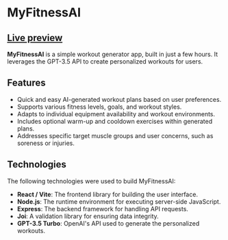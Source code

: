 # MyFitnessAI

## [Live preview](myfitnessai.onrender.com)

**MyFitnessAI** is a simple workout generator app, built in just a few hours. It leverages the GPT-3.5 API to create personalized workouts for users.

## Features
* Quick and easy AI-generated workout plans based on user preferences.
* Supports various fitness levels, goals, and workout styles.
* Adapts to individual equipment availability and workout environments.
* Includes optional warm-up and cooldown exercises within generated plans.
* Addresses specific target muscle groups and user concerns, such as soreness or injuries.

## Technologies

The following technologies were used to build MyFitnessAI:

* **React / Vite**: The frontend library for building the user interface.
* **Node.js**: The runtime environment for executing server-side JavaScript.
* **Express**: The backend framework for handling API requests.
* **Joi**: A validation library for ensuring data integrity.
* **GPT-3.5 Turbo**:  OpenAI's API used to generate the personalized workouts.